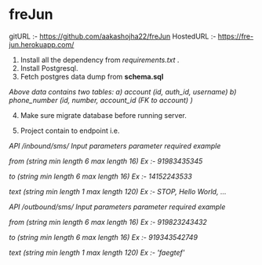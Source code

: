 # freJun
gitURL :- https://github.com/aakashojha22/freJun
HostedURL :- https://fre-jun.herokuapp.com/
1. Install all the dependency from <i>requirements.txt</i> .
2. Install Postgresql.
3. Fetch postgres data dump from **schema.sql**

<p><i>Above data contains two tables:
a) account (id, auth_id, username)
b) phone_number (id, number, account_id (FK to account) )</i></p>

4. Make sure migrate database before running server.

5. Project contain to endpoint i.e.
<i>

API /inbound/sms/
Input parameters
parameter required example

from (string min length 6 max length 16) Ex :- 91983435345

to (string min length 6 max length 16) Ex :- 14152243533

text (string min length 1 max length 120) Ex :- STOP, Hello World, ...

API /outbound/sms/
Input parameters
parameter required example

from (string min length 6 max length 16) Ex :- 919823243432

to (string min length 6 max length 16) Ex :- 919343542749

text (string min length 1 max length 120) Ex :- 'faegtef'

</i>